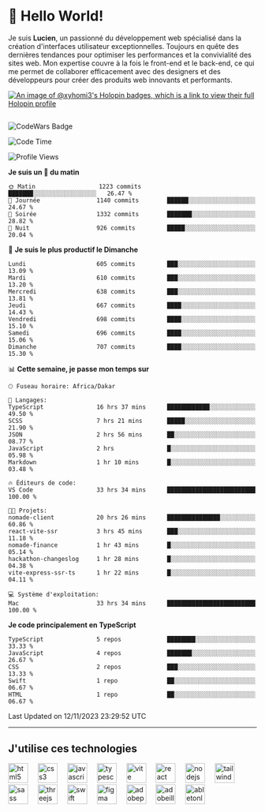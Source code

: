 # 👋 Hello World!

Je suis **Lucien**, un passionné du développement web spécialisé dans la création d'interfaces utilisateur exceptionnelles. Toujours en quête des dernières tendances pour optimiser les performances et la convivialité des sites web. Mon expertise couvre à la fois le front-end et le back-end, ce qui me permet de collaborer efficacement avec des designers et des développeurs pour créer des produits web innovants et performants.

[![An image of @xyhomi3's Holopin badges, which is a link to view their full Holopin profile](https://holopin.me/xyhomi3)](https://holopin.io/@xyhomi3)

##

![CodeWars Badge](https://www.codewars.com/users/xyhomi3/badges/small)

<!--START_SECTION:waka-->
![Code Time](http://img.shields.io/badge/Code%20Time-233%20hrs%2035%20mins-blue)

![Profile Views](http://img.shields.io/badge/Vues%20du%20profil-21-blue)

**Je suis un 🐤 du matin** 

```text
🌞 Matin                  1223 commits        ███████░░░░░░░░░░░░░░░░░░   26.47 % 
🌆 Journée                1140 commits        ██████░░░░░░░░░░░░░░░░░░░   24.67 % 
🌃 Soirée                 1332 commits        ███████░░░░░░░░░░░░░░░░░░   28.82 % 
🌙 Nuit                   926 commits         █████░░░░░░░░░░░░░░░░░░░░   20.04 % 
```
📅 **Je suis le plus productif le Dimanche** 

```text
Lundi                    605 commits         ███░░░░░░░░░░░░░░░░░░░░░░   13.09 % 
Mardi                    610 commits         ███░░░░░░░░░░░░░░░░░░░░░░   13.20 % 
Mercredi                 638 commits         ███░░░░░░░░░░░░░░░░░░░░░░   13.81 % 
Jeudi                    667 commits         ████░░░░░░░░░░░░░░░░░░░░░   14.43 % 
Vendredi                 698 commits         ████░░░░░░░░░░░░░░░░░░░░░   15.10 % 
Samedi                   696 commits         ████░░░░░░░░░░░░░░░░░░░░░   15.06 % 
Dimanche                 707 commits         ████░░░░░░░░░░░░░░░░░░░░░   15.30 % 
```


📊 **Cette semaine, je passe mon temps sur** 

```text
🕑︎ Fuseau horaire: Africa/Dakar

💬 Langages: 
TypeScript               16 hrs 37 mins      ████████████░░░░░░░░░░░░░   49.50 % 
SCSS                     7 hrs 21 mins       █████░░░░░░░░░░░░░░░░░░░░   21.90 % 
JSON                     2 hrs 56 mins       ██░░░░░░░░░░░░░░░░░░░░░░░   08.77 % 
JavaScript               2 hrs               █░░░░░░░░░░░░░░░░░░░░░░░░   05.98 % 
Markdown                 1 hr 10 mins        █░░░░░░░░░░░░░░░░░░░░░░░░   03.48 % 

🔥 Éditeurs de code: 
VS Code                  33 hrs 34 mins      █████████████████████████   100.00 % 

🐱‍💻 Projets: 
nomade-client            20 hrs 26 mins      ███████████████░░░░░░░░░░   60.86 % 
react-vite-ssr           3 hrs 45 mins       ███░░░░░░░░░░░░░░░░░░░░░░   11.18 % 
nomade-finance           1 hr 43 mins        █░░░░░░░░░░░░░░░░░░░░░░░░   05.14 % 
hackathon-changeslog     1 hr 28 mins        █░░░░░░░░░░░░░░░░░░░░░░░░   04.38 % 
vite-express-ssr-ts      1 hr 22 mins        █░░░░░░░░░░░░░░░░░░░░░░░░   04.11 % 

💻 Système d'exploitation: 
Mac                      33 hrs 34 mins      █████████████████████████   100.00 % 
```

**Je code principalement en TypeScript** 

```text
TypeScript               5 repos             ████████░░░░░░░░░░░░░░░░░   33.33 % 
JavaScript               4 repos             ███████░░░░░░░░░░░░░░░░░░   26.67 % 
CSS                      2 repos             ███░░░░░░░░░░░░░░░░░░░░░░   13.33 % 
Swift                    1 repo              ██░░░░░░░░░░░░░░░░░░░░░░░   06.67 % 
HTML                     1 repo              ██░░░░░░░░░░░░░░░░░░░░░░░   06.67 % 
```




 Last Updated on 12/11/2023 23:29:52 UTC
<!--END_SECTION:waka-->
---

## J'utilise ces technologies

<div align="left">
  <img src="https://skillicons.dev/icons?i=html" height="40" alt="html5 logo"  />
  <img width="12" />
  <img src="https://skillicons.dev/icons?i=css" height="40" alt="css3 logo"  />
  <img width="12" />
  <img src="https://skillicons.dev/icons?i=js" height="40" alt="javascript logo"  />
  <img width="12" />
  <img src="https://skillicons.dev/icons?i=ts" height="40" alt="typescript logo"  />
  <img width="12" />
  <img src="https://skillicons.dev/icons?i=vite" height="40" alt="vite logo"  />
  <img width="12" />
  <img src="https://skillicons.dev/icons?i=react" height="40" alt="react logo"  />
  <img width="12" />
  <img src="https://cdn.jsdelivr.net/gh/devicons/devicon/icons/nodejs/nodejs-original.svg" height="40" alt="nodejs logo"  />
  <img width="12" />
  <img src="https://skillicons.dev/icons?i=tailwind" height="40" alt="tailwindcss logo"  />
  <img width="12" />
  <img src="https://skillicons.dev/icons?i=sass" height="40" alt="sass logo"  />
  <img width="12" />
  <img src="https://skillicons.dev/icons?i=threejs" height="40" alt="threejs logo"  />
  <img width="12" />
  <img src="https://skillicons.dev/icons?i=swift" height="40" alt="swift logo"  />
  <img width="12" />
  <img src="https://skillicons.dev/icons?i=figma" height="40" alt="figma logo"  />
  <img width="12" />
  <img src="https://skillicons.dev/icons?i=ps" height="40" alt="adobephotoshop logo"  />
  <img width="12" />
  <img src="https://skillicons.dev/icons?i=ai" height="40" alt="adobeillustrator logo"  />
  <img width="12" />
  <img src="https://skillicons.dev/icons?i=ableton" height="40" alt="abletonlive logo"  />
</div>



